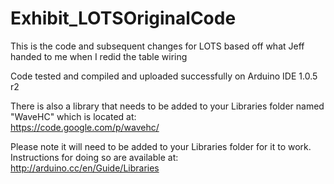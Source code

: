 Exhibit_LOTSOriginalCode
========================

This is the code and subsequent changes for LOTS based off what Jeff handed to me when I redid the table wiring

Code tested and compiled and uploaded successfully on Arduino IDE 1.0.5 r2

There is also a library that needs to be added to your Libraries folder named "WaveHC" which is located at:  
https://code.google.com/p/wavehc/

Please note it will need to be added to your Libraries folder for it to work. Instructions for doing so are available at:
http://arduino.cc/en/Guide/Libraries